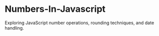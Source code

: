 # Numbers-In-Javascript
Exploring JavaScript number operations, rounding techniques, and date handling.
